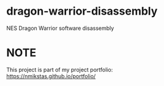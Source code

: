 # dragon-warrior-disassembly
NES Dragon Warrior software disassembly

# NOTE
This project is part of my project portfolio: https://nmikstas.github.io/portfolio/
